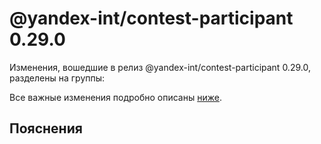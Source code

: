 # @yandex-int/contest-participant 0.29.0

<!-- ЧЕЛОВЕЧЕСКОЕ ВСТУПЛЕНИЕ -->

Изменения, вошедшие в релиз @yandex-int/contest-participant 0.29.0, разделены на группы:

Все важные изменения подробно описаны [ниже](#Пояснения).

## Пояснения

